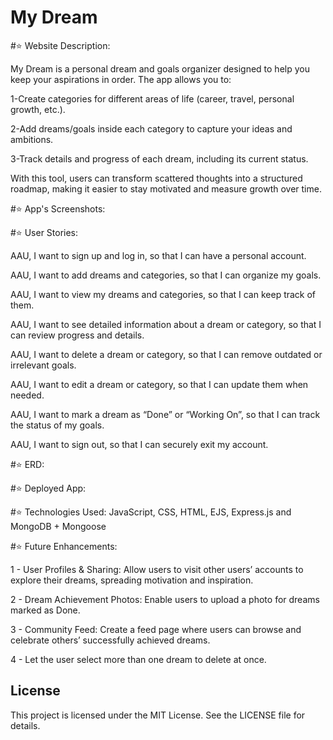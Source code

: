 # My Dream

#⭐ Website Description:

<p> My Dream is a personal dream and goals organizer designed to help you keep your aspirations in order. The app allows you to:

1-Create categories for different areas of life (career, travel, personal growth, etc.).

2-Add dreams/goals inside each category to capture your ideas and ambitions.

3-Track details and progress of each dream, including its current status.

With this tool, users can transform scattered thoughts into a structured roadmap, making it easier to stay motivated and measure growth over time.</p>

#⭐ App's Screenshots:

#⭐ User Stories:

AAU, I want to sign up and log in, so that I can have a personal account.<br>

AAU, I want to add dreams and categories, so that I can organize my goals.<br>

AAU, I want to view my dreams and categories, so that I can keep track of them.<br>

AAU, I want to see detailed information about a dream or category, so that I can review progress and details.<br>

AAU, I want to delete a dream or category, so that I can remove outdated or irrelevant goals.<br>

AAU, I want to edit a dream or category, so that I can update them when needed.<br>

AAU, I want to mark a dream as “Done” or “Working On”, so that I can track the status of my goals.<br>

AAU, I want to sign out, so that I can securely exit my account.<br>

#⭐ ERD:



#⭐ Deployed App:

#⭐ Technologies Used: 
JavaScript, CSS, HTML, EJS, Express.js and MongoDB + Mongoose<br>

#⭐ Future Enhancements:


1 - User Profiles & Sharing: Allow users to visit other users’ accounts to explore their dreams, spreading motivation and inspiration.<br>

2 - Dream Achievement Photos: Enable users to upload a photo for dreams marked as Done.<br>

3 - Community Feed: Create a feed page where users can browse and celebrate others’ successfully achieved dreams.<br>

4 - Let the user select more than one dream to delete at once.<br>


## License
This project is licensed under the MIT License. See the LICENSE file for details.

